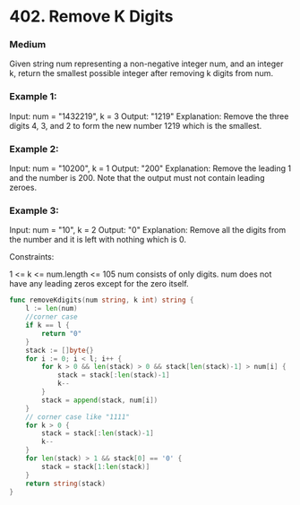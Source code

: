 # 402. Remove K Digits

### Medium

Given string num representing a non-negative integer num, and an integer k, return the smallest possible integer after removing k digits from num.

### Example 1:

Input: num = "1432219", k = 3
Output: "1219"
Explanation: Remove the three digits 4, 3, and 2 to form the new number 1219 which is the smallest.

### Example 2:

Input: num = "10200", k = 1
Output: "200"
Explanation: Remove the leading 1 and the number is 200. Note that the output must not contain leading zeroes.

### Example 3:

Input: num = "10", k = 2
Output: "0"
Explanation: Remove all the digits from the number and it is left with nothing which is 0.

Constraints:

1 <= k <= num.length <= 105
num consists of only digits.
num does not have any leading zeros except for the zero itself.

```go
func removeKdigits(num string, k int) string {
	l := len(num)
	//corner case
	if k == l {
		return "0"
	}
	stack := []byte{}
	for i := 0; i < l; i++ {
		for k > 0 && len(stack) > 0 && stack[len(stack)-1] > num[i] {
			stack = stack[:len(stack)-1]
			k--
		}
		stack = append(stack, num[i])
	}
	// corner case like "1111"
	for k > 0 {
		stack = stack[:len(stack)-1]
		k--
	}
	for len(stack) > 1 && stack[0] == '0' {
		stack = stack[1:len(stack)]
	}
	return string(stack)
}
```